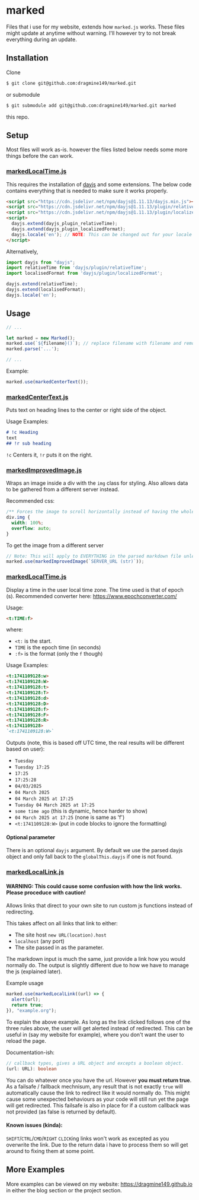 # marked
Files that i use for my website, extends how `marked.js` works. These files might update at anytime without warning. I'll however try to not break everything during an update.

## Installation
Clone
```sh
$ git clone git@github.com:dragmine149/marked.git
```
or submodule
```sh
$ git submodule add git@github.com:dragmine149/marked.git marked
```
this repo.

## Setup
Most files will work as-is. however the files listed below needs some more things before the can work.

### [markedLocalTime.js](./markedLocalTime.js)
This requires the installation of [dayjs](https://day.js.org/) and some extensions. The below code contains everything that is needed to make sure it works properly.
```html
<script src="https://cdn.jsdelivr.net/npm/dayjs@1.11.13/dayjs.min.js"></script>
<script src="https://cdn.jsdelivr.net/npm/dayjs@1.11.13/plugin/relativeTime.js"></script>
<script src="https://cdn.jsdelivr.net/npm/dayjs@1.11.13/plugin/localizedFormat.js"></script>
<script>
  dayjs.extend(dayjs_plugin_relativeTime);
  dayjs.extend(dayjs_plugin_localizedFormat);
  dayjs.locale('en'); // NOTE: This can be changed out for your locale of choice.
</script>
```
Alternatively,
```ts
import dayjs from "dayjs";
import relativeTime from 'dayjs/plugin/relativeTime';
import localisedFormat from 'dayjs/plugin/localizedFormat';

dayjs.extend(relativeTime);
dayjs.extend(localisedFormat);
dayjs.locale('en');
````

## Usage
```js
// ...

let marked = new Marked();
marked.use(`${filename}()`); // replace filename with filename and remove `
marked.parse('...');

// ...
```

Example:
```ts
marked.use(markedCenterText());
```

### [markedCenterText.js](./markedCenterText.js)
Puts text on heading lines to the center or right side of the object.

Usage Examples:
```md
# !c Heading
text
## !r sub heading
```

`!c` Centers it, `!r` puts it on the right.

### [markedImprovedImage.js](./markedImprovedImage.js)
Wraps an image inside a div with the `img` class for styling. Also allows data to be gathered from a different server instead.

Recommended css:
```css
/** Forces the image to scroll horizontally instead of having the whole blog scroll horizontally. */
div.img {
  width: 100%;
  overflow: auto;
}
```

To get the image from a different server
```js
// Note: This will apply to EVERYTHING in the parsed markdown file unless another `imager` render overrides this.
marked.use(markedImprovedImage(`SERVER_URL (str)`));
```

### [markedLocalTime.js](./markedLocalTime.js)
Display a time in the user local time zone. The time used is that of epoch (s). Recommended converter here: https://www.epochconverter.com/

Usage:
```md
<t:TIME:f>
```
where:
- `<t:` is the start.
- `TIME` is the epoch time (in seconds)
- `:f>` is the format (only the `f` though)

Usage Examples:
```md
<t:1741109128:w>
<t:1741109128:W>
<t:1741109128:t>
<t:1741109128:T>
<t:1741109128:d>
<t:1741109128:D>
<t:1741109128:f>
<t:1741109128:F>
<t:1741109128:R>
<t:1741109128>
`<t:1741109128:W>`
```
Outputs (note, this is based off UTC time, the real results will be different based on user):

- `Tuesday`
- `Tuesday 17:25`
- `17:25`
- `17:25:28`
- `04/03/2025`
- `04 March 2025`
- `04 March 2025 at 17:25`
- `Tuesday 04 March 2025 at 17:25`
- `some time ago` (this is dynamic, hence harder to show)
- `04 March 2025 at 17:25` (none is same as 'f')
- `<t:1741109128:W>` (put in code blocks to ignore the formatting)

#### Optional parameter
There is an optional `dayjs` argument. By default we use the parsed dayjs object and only fall back to the `globalThis.dayjs` if one is not found.

### [markedLocalLink.js](./markedLocalLink.js)

#### WARNING: This could cause some confusion with how the link works. Please proceduce with caution!

Allows links that direct to your own site to run custom js functions instead of redirecting.

This takes affect on all links that link to either:
- The site host `new URL(location).host`
- `localhost` (any port)
- The site passed in as the parameter.

The markdown input is much the same, just provide a link how you would normally do. The output is slightly different due to how we have to manage the js (explained later).

Example usage
```js
marked.use(markedLocalLink((url) => {
  alert(url);
  return true;
}), "example.org");
```

To explain the above example. As long as the link clicked follows one of the three rules above, the user will get alerted instead of redirected. This can be useful in (say my website for example), where you don't want the user
to reload the page.

Documentation-ish:
```ts
// callback types, gives a URL object and excepts a boolean object.
(url: URL): boolean
```
You can do whatever once you have the url. However **you must return true**. As a failsafe / fallback mechnisum, any result that is not exactly `true` will automatically cause the link to redirect like it would normally do.
This might cause some unexpected behaviours as your code will still run yet the page will get redirected. This failsafe is also in place for if a custom callback was not provided (as false is returned by default).

#### Known issues (kinda):
`SHIFT`/`CTRL`/`CMD`/`RIGHT` `CLICK`ing links won't work as excepted as you overwrite the link. Due to the return data i have to process them so will get around to fixing them at some point.

## More Examples
More examples can be viewed on my website: https://dragmine149.github.io in either the blog section or the project section.
